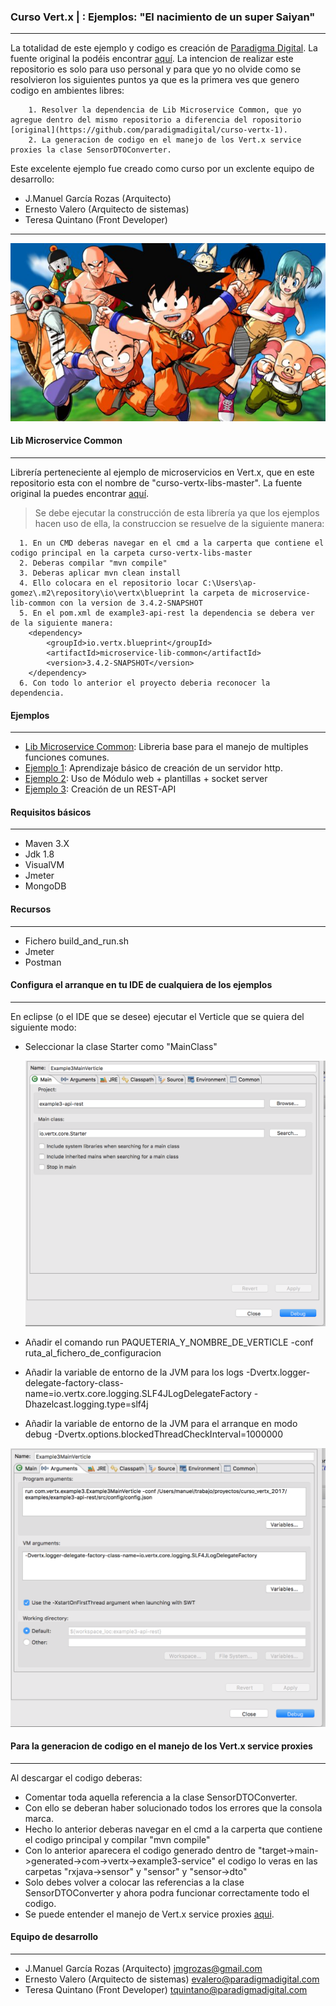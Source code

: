 ### Curso Vert.x | : Ejemplos: "El nacimiento de un super Saiyan"
--------
La totalidad de este ejemplo y codigo es creación de [Paradigma Digital]( https://www.paradigmadigital.com/). La fuente original la podéis encontrar [aquí](https://github.com/paradigmadigital/curso-vertx-1).
La intencion de realizar este repositorio es solo para uso personal y para que yo no olvide como se resolvieron los siguientes puntos ya que es la primera ves que genero codigo en ambientes libres:
``` 
	1. Resolver la dependencia de Lib Microservice Common, que yo agregue dentro del mismo repositorio a diferencia del ropositorio [original](https://github.com/paradigmadigital/curso-vertx-1).
	2. La generacion de codigo en el manejo de los Vert.x service proxies la clase SensorDTOConverter.
```
Este excelente ejemplo fue creado como curso por un exclente equipo de desarrollo:
 - J.Manuel García Rozas (Arquitecto) 
 - Ernesto Valero (Arquitecto de sistemas) 
 - Teresa Quintano (Front Developer)  


--------

![](image/foto_1.jpg)

#### Lib Microservice Common
--------

Librería perteneciente al ejemplo de microservicios en Vert.x, que en este repositorio esta con el nombre de "curso-vertx-libs-master". La fuente original la puedes encontrar [aquí](http://www.sczyh30.com/vertx-blueprint-microservice/index.html#blueprint-common-module).

>Se debe ejecutar la construcción de esta librería ya que los ejemplos hacen uso de ella, la construccion se resuelve de la siguiente manera:
```
  1. En un CMD deberas navegar en el cmd a la carperta que contiene el codigo principal en la carpeta curso-vertx-libs-master
  2. Deberas compilar "mvn compile"
  3. Deberas aplicar mvn clean install
  4. Ello colocara en el repositorio locar C:\Users\ap-gomez\.m2\repository\io\vertx\blueprint la carpeta de microservice-lib-common con la version de 3.4.2-SNAPSHOT
  5. En el pom.xml de example3-api-rest la dependencia se debera ver de la siguiente manera:
	<dependency>
		<groupId>io.vertx.blueprint</groupId>
		<artifactId>microservice-lib-common</artifactId>
		<version>3.4.2-SNAPSHOT</version>
	</dependency>
  6. Con todo lo anterior el proyecto deberia reconocer la dependencia.
```
 


#### Ejemplos
--------
- [Lib Microservice Common](https://github.com/ingapoloperseo/vERT.x-MainVerticleFirst/tree/master/curso-vertx-libs-master): Libreria base para el manejo de multiples funciones comunes.
- [Ejemplo 1](https://github.com/ingapoloperseo/vERT.x-MainVerticleFirst/tree/master/example1-http-server): Aprendizaje básico de creación de un servidor http.
- [Ejemplo 2](https://github.com/ingapoloperseo/vERT.x-MainVerticleFirst/tree/master/example2-templates-client): Uso de Módulo web + plantillas + socket server
- [Ejemplo 3](https://github.com/ingapoloperseo/vERT.x-MainVerticleFirst/tree/master/example3-api-rest): Creación de un REST-API

  
####  Requisitos básicos
--------

- Maven 3.X
- Jdk 1.8
- VisualVM
- Jmeter
- MongoDB

####  Recursos
--------

- Fichero build_and_run.sh
- Jmeter
- Postman

   
####  Configura el arranque en tu IDE de cualquiera de los ejemplos
--------

En eclipse (o el IDE que se desee) ejecutar el Verticle que se quiera del siguiente modo:

 - Seleccionar la clase Starter como "MainClass"
 
 	![Configuración local](image/config1.png)
 
 	
 - Añadir el comando run PAQUETERIA_Y_NOMBRE_DE_VERTICLE -conf ruta_al_fichero_de_configuracion 	 
 - Añadir la variable de entorno de la JVM para los logs  -Dvertx.logger-delegate-factory-class-name=io.vertx.core.logging.SLF4JLogDelegateFactory -Dhazelcast.logging.type=slf4j 
 - Añadir la variable de entorno de la JVM para el arranque en modo debug  -Dvertx.options.blockedThreadCheckInterval=1000000 

	
![Configuración local](image/config2.png)
  

 
####  Para la generacion de codigo en el manejo de los Vert.x service proxies
--------

Al descargar el codigo deberas:
 - Comentar toda aquella referencia a la clase SensorDTOConverter.
 - Con ello se deberan haber solucionado todos los errores que la consola marca.
 - Hecho lo anterior deberas navegar en el cmd a la carperta que contiene el codigo principal y compilar "mvn compile"  
 - Con lo anterior aparecera el codigo generado dentro de "target->main->generated->com->vertx->example3-service"  el codigo lo veras en las carpetas "rxjava->sensor"  y "sensor"  y "sensor->dto"  
 - Solo debes volver a colocar las referencias a la clase SensorDTOConverter y ahora podra funcionar correctamente todo el codigo.
 - Se puede entender el manejo de Vert.x service proxies [aqui](https://vertx.io/docs/vertx-service-proxy/java/#_restrictions_for_service_interface).
 
  
#### **Equipo de desarrollo** 
--------

 - J.Manuel García Rozas (Arquitecto) jmgrozas@gmail.com 
 - Ernesto Valero (Arquitecto de sistemas) evalero@paradigmadigital.com
 - Teresa Quintano (Front Developer) tquintano@paradigmadigital.com
